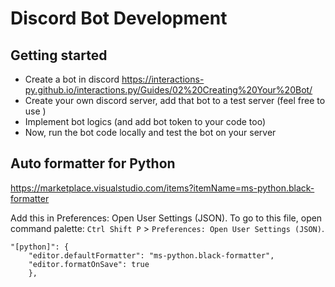 # Discord Bot Development

## Getting started
- Create a bot in discord https://interactions-py.github.io/interactions.py/Guides/02%20Creating%20Your%20Bot/
- Create your own discord server, add that bot to a test server (feel free to use )
- Implement bot logics (and add bot token to your code too)
- Now, run the bot code locally and test the bot on your server

## Auto formatter for Python
https://marketplace.visualstudio.com/items?itemName=ms-python.black-formatter

Add this in Preferences: Open User Settings (JSON). To go to this file, open command palette: `Ctrl Shift P` > `Preferences: Open User Settings (JSON)`.
```
"[python]": {
    "editor.defaultFormatter": "ms-python.black-formatter",
    "editor.formatOnSave": true
    },
```
